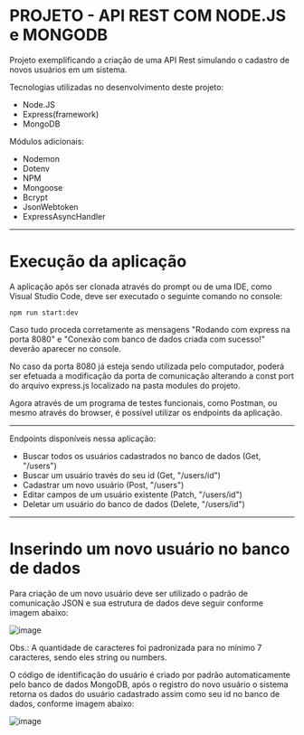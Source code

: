# PROJETO - API REST COM NODE.JS e MONGODB

Projeto exemplificando a criação de uma API Rest simulando o cadastro de novos usuários em um sistema.

Tecnologias utilizadas no desenvolvimento deste projeto:

- Node.JS
- Express(framework)
- MongoDB

Módulos adicionais:

- Nodemon
- Dotenv
- NPM
- Mongoose
- Bcrypt
- JsonWebtoken
- ExpressAsyncHandler

---

# Execução da aplicação

A aplicação após ser clonada através do prompt ou de uma IDE, como Visual Studio Code, deve ser executado o seguinte comando no console:

`npm run start:dev`

Caso tudo proceda corretamente as mensagens "Rodando com express na porta 8080" e "Conexão com banco de dados criada com sucesso!" deverão aparecer no console.

No caso da porta 8080 já esteja sendo utilizada pelo computador, poderá ser efetuada a modificação da porta de comunicação alterando a const port do arquivo express.js localizado na pasta modules do projeto.

Agora através de um programa de testes funcionais, como Postman, ou mesmo através do browser, é possível utilizar os endpoints da aplicação.

---

Endpoints disponíveis nessa aplicação:

- Buscar todos os usuários cadastrados no banco de dados (Get, "/users")
- Buscar um usuário través do seu id (Get, "/users/id")
- Cadastrar um novo usuário (Post, "/users")
- Editar campos de um usuário existente (Patch, "/users/id")
- Deletar um usuário do banco de dados (Delete, "/users/id")

---

# Inserindo um novo usuário no banco de dados

Para criação de um novo usuário deve ser utilizado o padrão de comunicação JSON e sua estrutura de dados deve seguir conforme imagem abaixo:

![image](https://user-images.githubusercontent.com/21232079/172928700-3fd562a3-b323-4b94-bff4-277117f5a26e.png)

Obs.: A quantidade de caracteres foi padronizada para no mínimo 7 caracteres, sendo eles string ou numbers.

O código de identificação do usuário é criado por padrão automaticamente pelo banco de dados MongoDB, após o registro do novo usuário o sistema retorna os dados do usuário cadastrado assim como seu id no banco de dados, conforme imagem abaixo:

![image](https://user-images.githubusercontent.com/21232079/172929650-bce98827-d986-41f8-aaf6-789a35701739.png)
